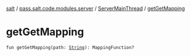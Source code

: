 [salt](../../index.md) / [pass.salt.code.modules.server](../index.md) / [ServerMainThread](index.md) / [getGetMapping](./get-get-mapping.md)

# getGetMapping

`fun getGetMapping(path: `[`String`](https://kotlinlang.org/api/latest/jvm/stdlib/kotlin/-string/index.html)`): MappingFunction?`